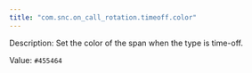 ```yaml
---
title: "com.snc.on_call_rotation.timeoff.color"
---
```


Description: Set the color of the span when the type is time-off.

Value: `#455464`